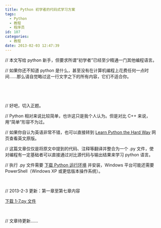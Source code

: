 ```yaml
---
title: Python 初学者的代码式学习方案
tags:
  - Python
  - 教程
  - 程序员
id: 107
categories:
  - 教程
date: 2013-02-03 12:47:39
---
```


// 本文写给 python 新手，但要求所谓“初学者”已经至少精通一门其他编程语言。

// 如果你还不知道 python 是什么，甚至没有在计算机编程上花费任何一点时间……那么请自觉略过这一行文字之下的所有内容，它们不适合你。

&nbsp;

&nbsp;

// 好吧，切入正题。

// Python 相对来说比较简单，也许这只是我个人认为。但是对比 C++ 来说，用“简单”形容不为过。

// 如果你自认为英语非常不错，也可以直接转到 [Learn Python the Hard Way](http://learnpythonthehardway.org/book/) 网页查看英文原版。

// 这篇文章仅仅是将原文中提到的代码、注释等翻译并整合为一个 .py 文件，使对编程有一定基础者可以直接通过对比源代码与输出结果来学习 python 语言。

// 执行 .py 文件需要 [下载 Python 运行环境](http://python.org/download/) 并安装，Windows 平台可能还需要 PowerShell（Windows XP 或更低版本操作系统）。

&nbsp;

// 2013-2-3 更新：第一章至第七章内容

[下载 1-7.py 文件](http://bcs.duapp.com/sinosky-drive/2013/02/03/9fa05a9125e6b482cc6af5e40d831936.py)

&nbsp;

// 文章待更新……